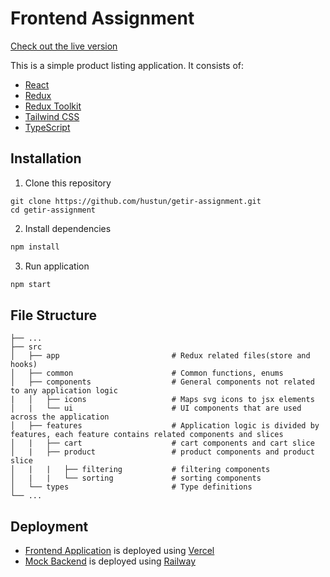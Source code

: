 # Frontend Assignment

[Check out the live version](https://demo.hasanustun.com/)

This is a simple product listing application. It consists of:

- [React](https://reactjs.org/)
- [Redux](https://redux.js.org/)
- [Redux Toolkit](https://redux-toolkit.js.org/)
- [Tailwind CSS](https://tailwindcss.com)
- [TypeScript](https://typescriptlang.org)

## Installation

1. Clone this repository

```
git clone https://github.com/hustun/getir-assignment.git
cd getir-assignment
```

2. Install dependencies

```bash
npm install
```

3. Run application

```bash
npm start
```

## File Structure

    ├── ...
    ├── src
    │   ├── app                         # Redux related files(store and hooks)
    │   ├── common                      # Common functions, enums
    │   ├── components                  # General components not related to any application logic
    |   │   ├── icons                   # Maps svg icons to jsx elements
    │   |   └── ui                      # UI components that are used across the application
    │   ├── features                    # Application logic is divided by features, each feature contains related components and slices
    │   |   ├── cart                    # cart components and cart slice
    │   |   ├── product                 # product components and product slice
    │   |   |   ├── filtering           # filtering components
    │   |   |   └── sorting             # sorting components
    │   └── types                       # Type definitions
    └── ...

## Deployment

- [Frontend Application](https://demo.hasanustun.com/) is deployed using [Vercel](https://vercel.com/)
- [Mock Backend](https://mock-backend-production.up.railway.app/) is deployed using [Railway](https://railway.app/)
